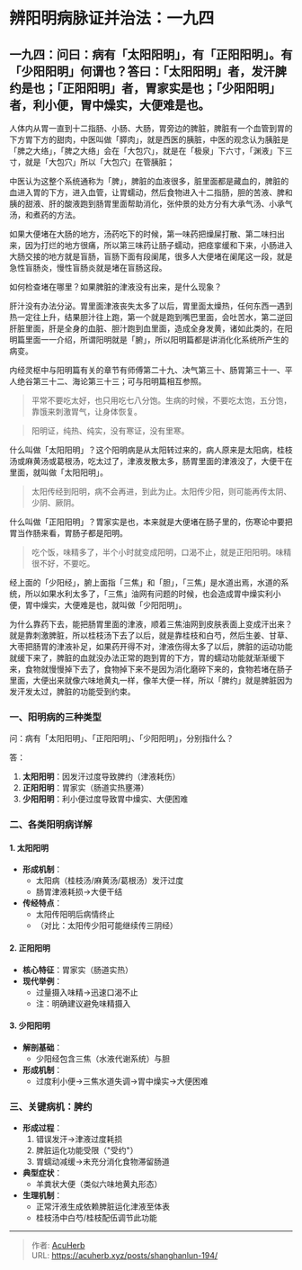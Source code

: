 # 辨阳明病脉证并治法：一九四


## 一九四：问曰：病有「太阳阳明」，有「正阳阳明」。有「少阳阳明」何谓也？答曰：「太阳阳明」者，发汗脾约是也；「正阳阳明」者，胃家实是也；「少阳阳明」者，利小便，胃中燥实，大便难是也。

<!--more-->

人体内从胃一直到十二指肠、小肠、大肠，胃旁边的脾脏，脾脏有一个血管到胃的下方胃下方的甜肉，中医叫做「膵肉」，就是西医的胰脏，中医的观念认为胰脏是「脾之大络」，「脾之大络」会在「大包穴」，就是在「极泉」下六寸，「渊液」下三寸，就是「大包穴」所以「大包穴」在管胰脏；

中医认为这整个系统通称为「脾」，脾脏的血液很多，脏里面都是藏血的，脾脏的血进入胃的下方，进入血管，让胃蠕动，然后食物进入十二指肠，胆的苦液、脾和胰的甜液、肝的酸液跑到肠胃里面帮助消化，张仲景的处方分有大承气汤、小承气汤，和煮药的方法。

如果大便堵在大肠的地方，汤药吃下的时候，第一味药把燥屎打散、第二味扫出来，因为打烂的地方很痛，所以第三味药让肠子蠕动，把痉挛缓和下来，小肠进入大肠交接的地方就是盲肠，盲肠下面有段阑尾，很多人大便堵在阑尾这一段，就是急性盲肠炎，慢性盲肠炎就是堵在盲肠这段。

如何检查堵在哪里？如果脾脏的津液没有出来，是什么现象？

肝汁没有办法分泌。胃里面津液丧失太多了以后，胃里面太燥热，任何东西一遇到热一定往上升，结果胆汁往上跑，第一个就是跑到嘴巴里面，会吐苦水，第二逆回肝脏里面，肝是全身的血脏、胆汁跑到血里面，造成全身发黄，诸如此类的，在阳明篇里面一一介绍，所谓阳明就是「腑」，所以阳明篇都是讲消化化系统所产生的病变。

内经灵枢中与阳明篇有关的章节有师傅第二十九、决气第三十、肠胃第三十一、平人绝谷第三十二、海论第三十三；可与阳明篇相互参照。

> 平常不要吃太好，也只用吃七八分饱。生病的时候，不要吃太饱，五分饱，靠饿来刺激胃气，让身体恢复。

> 阳明证，纯热、纯实，没有寒证，没有里寒。

什么叫做「太阳阳明」？这个阳明病是从太阳转过来的，病人原来是太阳病，桂枝汤或麻黄汤或葛根汤，吃太过了，津液发散太多，肠胃里面的津液没了，大便干在里面，就叫做「太阳阳明」。

> 太阳传经到阳明，病不会再进，到此为止。太阳传少阳，则可能再传太阴、少阴、厥阴。

什么叫做「正阳阳明」？胃家实是也，本来就是大便堵在肠子里的，伤寒论中要把胃当作肠来看，胃肠子都是阳明。

> 吃个饭，味精多了，半个小时就变成阳明，口渴不止，就是正阳阳明。味精很不好，不要吃。

经上面的「少阳经」，腑上面指「三焦」和「胆」，「三焦」是水道出焉，水道的系统，所以如果水利太多了，「三焦」油网有问题的时候，也会造成胃中燥实利小便，胃中燥实，大便难是也，就叫做「少阳阳明」。

为什么靠药下去，能把肠胃里面的津液，顺着三焦油网到皮肤表面上变成汗出来？就是靠刺激脾脏，所以桂枝汤下去了以后，就是靠桂枝和白芍，然后生姜、甘草、大枣把肠胃的津液补足，如果药开得不对，津液伤得太多了以后，脾脏的运动功能就缓下来了，脾脏的血就没办法正常的跑到胃的下方，胃的蠕动功能就渐渐缓下来，食物就慢慢掉下去了，食物掉下来不是因为消化磨碎下来的，食物若堵在肠子里面，大便出来就像六味地黄丸一样，像羊大便一样，所以「脾约」就是脾脏因为发汗发太过，脾脏的功能受到约束。

### 一、阳明病的三种类型
问：病有「太阳阳明」、「正阳阳明」、「少阳阳明」，分别指什么？

答：
1. **太阳阳明**：因发汗过度导致脾约（津液耗伤）
2. **正阳阳明**：胃家实（肠道实热壅滞）
3. **少阳阳明**：利小便过度导致胃中燥实、大便困难

### 二、各类阳明病详解

#### 1. 太阳阳明
- **形成机制**：
  - 太阳病（桂枝汤/麻黄汤/葛根汤）发汗过度
  - 肠胃津液耗损→大便干结
- **传经特点**：
  - 太阳传阳明后病情终止
  - （对比：太阳传少阳可能继续传三阴经）

#### 2. 正阳阳明
- **核心特征**：胃家实（肠道实热）
- **现代举例**：
  - 过量摄入味精→迅速口渴不止
  - 注：明确建议避免味精摄入

#### 3. 少阳阳明
- **解剖基础**：
  - 少阳经包含三焦（水液代谢系统）与胆
- **形成机制**：
  - 过度利小便→三焦水道失调→胃中燥实→大便困难

### 三、关键病机：脾约
- **形成过程**：
  1. 错误发汗→津液过度耗损
  2. 脾脏运化功能受限（"受约"）
  3. 胃蠕动减缓→未充分消化食物滞留肠道
- **典型症状**：
  - 羊粪状大便（类似六味地黄丸形态）
- **生理机制**：
  - 正常汗液生成依赖脾脏运化津液至体表
  - 桂枝汤中白芍/桂枝配伍调节此功能

---

> 作者: [AcuHerb](https://acuherb.xyz)  
> URL: https://acuherb.xyz/posts/shanghanlun-194/  

